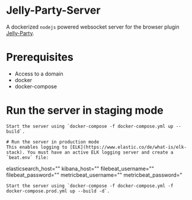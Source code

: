 # Jelly-Party-Server
A dockerized `nodejs` powered websocket server for the browser plugin [Jelly-Party](https://chrome.google.com/webstore/detail/jelly-party/aiecbkandfgpphpdilbaaagnampmdgpd).

# Prerequisites
- Access to a domain
- docker
- docker-compose

# Run the server in staging mode
```
Start the server using `docker-compose -f docker-compose.yml up --build`.

# Run the server in production mode
This enables logging to [ELK](https://www.elastic.co/de/what-is/elk-stack). You must have an active ELK logging server and create a `beat.env` file:
```
elasticsearch_host=""
kibana_host=""
filebeat_username=""
filebeat_password=""
metricbeat_username=""
metricbeat_password="
```
Start the server using `docker-compose -f docker-compose.yml -f docker-compose.prod.yml up --build -d`.
